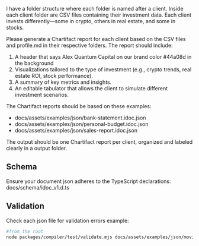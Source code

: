 I have a folder structure where each folder is named after a client. Inside each client folder are CSV files containing their investment data. Each client invests differently—some in crypto, others in real estate, and some in stocks.

Please generate a Chartifact report for each client based on the CSV files and profile.md in their respective folders. The report should include:

1. A header that says Alex Quantum Capital on our brand color #44a08d in the background
2. Visualizations tailored to the type of investment (e.g., crypto trends, real estate ROI, stock performance).
3. A summary of key metrics and insights.
4. An editable tabulator that allows the client to simulate different investment scenarios.

The Chartifact reports should be based on these examples:
- docs/assets/examples/json/bank-statement.idoc.json
- docs/assets/examples/json/personal-budget.idoc.json
- docs/assets/examples/json/sales-report.idoc.json

The output should be one Chartifact report per client, organized and labeled clearly in a output folder.

## Schema
Ensure your document json adheres to the TypeScript declarations: docs/schema/idoc_v1.d.ts

## Validation
Check each json file for validation errors
example:
```sh
#from the root
node packages/compiler/test/validate.mjs docs/assets/examples/json/movie-picker.idoc.json
```